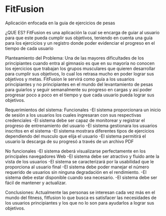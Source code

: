 # FitFusion
Aplicación enfocada en la guia de ejercicios de pesas

¿QUE ES?
FitFusion es una aplicación la cual se encarga de guiar al usuario para que este pueda cumplir sus objetivos, 
teniendo en cuenta una guía para los ejercicios y un registro donde poder evidenciar el progreso en el tiempo de cada usuario

Planteamiento del Problema:
	Una de las mayores dificultades de los principiantes cuando entra al gimnasio es que en su mayoría no conocen los ejercicios 
que trabajan los grupos musculares que quieren desarrollar para cumplir sus objetivos, lo cual los retrasa mucho en poder lograr sus objetivos y metas.
FitFusion le servirá como guía a los usuarios principiantes y no principiantes en el mundo del levantamiento de pesas para guiarlos y seguir semanalmente 
su progreso en cargas y así poder progresar poco a poco en el tiempo y que cada usuario pueda lograr sus objetivos.


Requerimientos del sistema: 
Funcionales
-El sistema proporcionara un inicio de sesión a los usuarios los cuales ingresaran con sus respectivas credenciales
-El sistema debe ser capaz de monitorear y registrar el progreso de entrenamiento del usuario
-El sistema gestionara los usuarios inscritos en el sistema
-El sistema mostrara diferentes tipos de ejercicios dependiendo del musculo que elija el usuario
-El sistema permitirá el usuario la descarga de su progresó a través de un archivo PDF


No funcionales
-El sistema deberá visualizarse perfectamente en los principales navegadores Web
-El sistema debe ser atractivo y fluido ante la vista de los usuarios
-El sistema se caracterizará por la usabilidad que le proporciona al usuario final
-El sistema debe poder manejar el número requerido de usuarios sin ninguna degradación en el rendimiento.
-El sistema debe estar disponible cuando sea necesario.
-El sistema debe ser fácil de mantener y actualizar.

Conclusiones:
Actualmente las personas se interesan cada vez más en el mundo del fitness, fitfusion lo que busca es satisfacer las necesidades 
de los usuarios principiantes y los que no lo son para ayudarlos a lograr sus objetivos.


